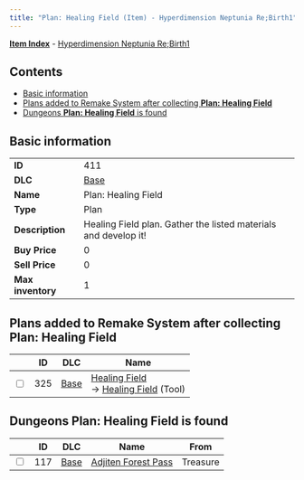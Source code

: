```yaml
---
title: "Plan: Healing Field (Item) - Hyperdimension Neptunia Re;Birth1"
---
```


[**Item Index**](/neptunia/rb1/item/index.html) - [Hyperdimension Neptunia Re;Birth1](/neptunia/rb1)

## Contents

- [Basic information](#basic-information)
- [Plans added to Remake System after collecting **Plan: Healing Field**](#plans-added-to-remake-system-after-collecting-plan-healing-field)
- [Dungeons **Plan: Healing Field** is found](#dungeons-plan-healing-field-is-found)

## Basic information

|   |   |
| -- | -- |
| **ID** | 411 |
| **DLC** | [Base](/neptunia/rb1/dlc/1-base.html) |
| **Name** | Plan: Healing Field |
| **Type** | Plan |
| **Description** | Healing Field plan. Gather the listed materials and develop it! |
| **Buy Price** | 0 |
| **Sell Price** | 0 |
| **Max inventory** | 1 |

## Plans added to Remake System after collecting **Plan: Healing Field**

|    | ID | DLC | Name |
| -- | -- | --- | ---- |
| <input type="checkbox" id="rb1-remake-1-325" class="trackbox" /> | 325 | [Base](/neptunia/rb1/dlc/1-base.html) | [Healing Field](/neptunia/rb1/remake/1-325-healing-field.html)<br />→ [Healing Field](/neptunia/rb1/item/1-12-healing-field.html) (Tool) |

## Dungeons **Plan: Healing Field** is found

|    | ID | DLC | Name | From |
| -- | -- | --- | ---- | ---- |
| <input type="checkbox" id="rb1-dungeon-1-117" class="trackbox" /> | 117 | [Base](/neptunia/rb1/dlc/1-base.html) | [Adjiten Forest Pass](/neptunia/rb1/dungeon/1-117-adjiten-forest-pass.html) | Treasure |